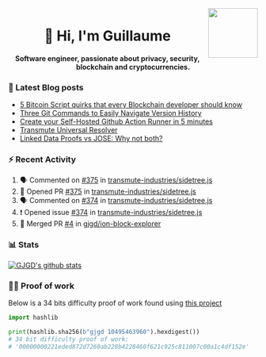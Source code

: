 <img align='right' src='https://user-images.githubusercontent.com/5713670/87202985-820dcb80-c2b6-11ea-9f56-7ec461c497c3.gif' width='100"'>

<h1 align="center">👋 Hi, I'm Guillaume</h1>
<h4 align="center">Software engineer, passionate about privacy, security, blockchain and cryptocurrencies.

### 📝 Latest Blog posts

<!-- BLOG-POST-LIST:START -->
- [5 Bitcoin Script quirks that every Blockchain developer should know](https://gjgd.medium.com/5-bitcoin-script-quirks-that-every-blockchain-developer-should-know-2b4bf05a9aae?source=rss-35e0d58bf235------2)
- [Three Git Commands to Easily Navigate Version History](https://gjgd.medium.com/three-git-commands-to-easily-navigate-version-history-95998c391353?source=rss-35e0d58bf235------2)
- [Create your Self-Hosted Github Action Runner in 5 minutes](https://gjgd.medium.com/create-your-self-hosted-github-action-runner-in-5-minutes-a9eff615edc4?source=rss-35e0d58bf235------2)
- [Transmute Universal Resolver](https://medium.com/transmute-techtalk/transmute-universal-resolver-b6c8509858f?source=rss-35e0d58bf235------2)
- [Linked Data Proofs vs JOSE: Why not both?](https://medium.com/transmute-techtalk/linked-data-proofs-vs-jose-why-not-both-1594393418cc?source=rss-35e0d58bf235------2)
<!-- BLOG-POST-LIST:END -->

### :zap: Recent Activity

<!--START_SECTION:activity-->
1. 🗣 Commented on [#375](https://github.com/transmute-industries/sidetree.js/issues/375) in [transmute-industries/sidetree.js](https://github.com/transmute-industries/sidetree.js)
2. 💪 Opened PR [#375](https://github.com/transmute-industries/sidetree.js/pull/375) in [transmute-industries/sidetree.js](https://github.com/transmute-industries/sidetree.js)
3. 🗣 Commented on [#374](https://github.com/transmute-industries/sidetree.js/issues/374) in [transmute-industries/sidetree.js](https://github.com/transmute-industries/sidetree.js)
4. ❗️ Opened issue [#374](https://github.com/transmute-industries/sidetree.js/issues/374) in [transmute-industries/sidetree.js](https://github.com/transmute-industries/sidetree.js)
5. 🎉 Merged PR [#4](https://github.com/gjgd/ion-block-explorer/pull/4) in [gjgd/ion-block-explorer](https://github.com/gjgd/ion-block-explorer)
<!--END_SECTION:activity-->

### 📊 Stats

[![GJGD's github stats](https://github-readme-stats.vercel.app/api?username=gjgd&count_private=true&show_icons=true&custom_title=My%20Github%20Stats)](https://github.com/anuraghazra/github-readme-stats)
  
### 👷‍♂️ Proof of work
  
Below is a 34 bits difficulty proof of work found using [this project](https://github.com/gjgd/gjgd-proof-of-work)
  
```python
import hashlib

print(hashlib.sha256(b"gjgd 10495463960").hexdigest())
# 34 bit difficulty proof of work:
# '00000000221eded872d7260ab228b4228460f621c925c811007c00a1c4df152e'
```
